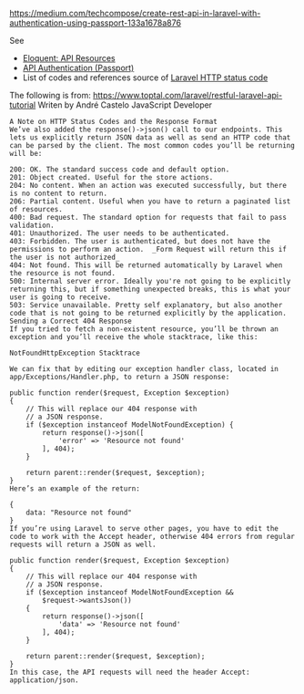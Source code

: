 

https://medium.com/techcompose/create-rest-api-in-laravel-with-authentication-using-passport-133a1678a876

See 
* [Eloquent: API Resources](https://laravel.com/docs/5.6/eloquent-resources)
* [API Authentication (Passport)](https://laravel.com/docs/5.6/passport)
* List of codes and references source of [Laravel HTTP status code](https://gist.github.com/jeffochoa/a162fc4381d69a2d862dafa61cda0798)


The following is from: https://www.toptal.com/laravel/restful-laravel-api-tutorial
Writen by André Castelo
JavaScript Developer

````
A Note on HTTP Status Codes and the Response Format
We’ve also added the response()->json() call to our endpoints. This lets us explicitly return JSON data as well as send an HTTP code that can be parsed by the client. The most common codes you’ll be returning will be:

200: OK. The standard success code and default option.
201: Object created. Useful for the store actions.
204: No content. When an action was executed successfully, but there is no content to return.
206: Partial content. Useful when you have to return a paginated list of resources.
400: Bad request. The standard option for requests that fail to pass validation.
401: Unauthorized. The user needs to be authenticated.
403: Forbidden. The user is authenticated, but does not have the permissions to perform an action.  _Form Request will return this if the user is not authorized_
404: Not found. This will be returned automatically by Laravel when the resource is not found.
500: Internal server error. Ideally you're not going to be explicitly returning this, but if something unexpected breaks, this is what your user is going to receive.
503: Service unavailable. Pretty self explanatory, but also another code that is not going to be returned explicitly by the application.
Sending a Correct 404 Response
If you tried to fetch a non-existent resource, you’ll be thrown an exception and you’ll receive the whole stacktrace, like this:

NotFoundHttpException Stacktrace

We can fix that by editing our exception handler class, located in app/Exceptions/Handler.php, to return a JSON response:

public function render($request, Exception $exception)
{
    // This will replace our 404 response with
    // a JSON response.
    if ($exception instanceof ModelNotFoundException) {
        return response()->json([
            'error' => 'Resource not found'
        ], 404);
    }

    return parent::render($request, $exception);
}
Here’s an example of the return:

{
    data: "Resource not found"
}
If you’re using Laravel to serve other pages, you have to edit the code to work with the Accept header, otherwise 404 errors from regular requests will return a JSON as well.

public function render($request, Exception $exception)
{
    // This will replace our 404 response with
    // a JSON response.
    if ($exception instanceof ModelNotFoundException &&
        $request->wantsJson())
    {
        return response()->json([
            'data' => 'Resource not found'
        ], 404);
    }

    return parent::render($request, $exception);
}
In this case, the API requests will need the header Accept: application/json.
````

